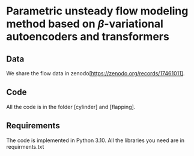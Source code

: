 # Parametric unsteady flow modeling method based on $\beta$-variational autoencoders and transformers


## Data
We share the flow data in zenodo[https://zenodo.org/records/17461011].

## Code
All the code is in the folder [cylinder] and [flapping].

## Requirements
The code is implemented in Python 3.10. All the libraries you need are in requirments.txt



